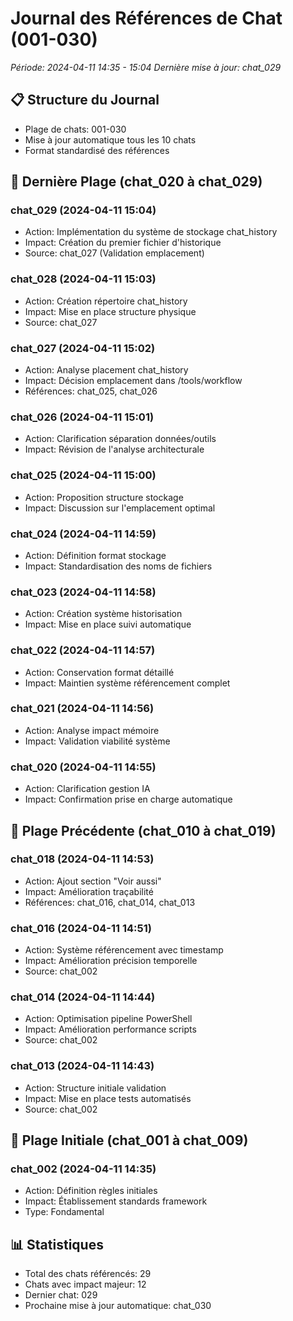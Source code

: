# Journal des Références de Chat (001-030)
*Période: 2024-04-11 14:35 - 15:04*
*Dernière mise à jour: chat_029*

## 📋 Structure du Journal
- Plage de chats: 001-030
- Mise à jour automatique tous les 10 chats
- Format standardisé des références

## 🔄 Dernière Plage (chat_020 à chat_029)
### chat_029 (2024-04-11 15:04)
- Action: Implémentation du système de stockage chat_history
- Impact: Création du premier fichier d'historique
- Source: chat_027 (Validation emplacement)

### chat_028 (2024-04-11 15:03)
- Action: Création répertoire chat_history
- Impact: Mise en place structure physique
- Source: chat_027

### chat_027 (2024-04-11 15:02)
- Action: Analyse placement chat_history
- Impact: Décision emplacement dans /tools/workflow
- Références: chat_025, chat_026

### chat_026 (2024-04-11 15:01)
- Action: Clarification séparation données/outils
- Impact: Révision de l'analyse architecturale

### chat_025 (2024-04-11 15:00)
- Action: Proposition structure stockage
- Impact: Discussion sur l'emplacement optimal

### chat_024 (2024-04-11 14:59)
- Action: Définition format stockage
- Impact: Standardisation des noms de fichiers

### chat_023 (2024-04-11 14:58)
- Action: Création système historisation
- Impact: Mise en place suivi automatique

### chat_022 (2024-04-11 14:57)
- Action: Conservation format détaillé
- Impact: Maintien système référencement complet

### chat_021 (2024-04-11 14:56)
- Action: Analyse impact mémoire
- Impact: Validation viabilité système

### chat_020 (2024-04-11 14:55)
- Action: Clarification gestion IA
- Impact: Confirmation prise en charge automatique

## 🔄 Plage Précédente (chat_010 à chat_019)
### chat_018 (2024-04-11 14:53)
- Action: Ajout section "Voir aussi"
- Impact: Amélioration traçabilité
- Références: chat_016, chat_014, chat_013

### chat_016 (2024-04-11 14:51)
- Action: Système référencement avec timestamp
- Impact: Amélioration précision temporelle
- Source: chat_002

### chat_014 (2024-04-11 14:44)
- Action: Optimisation pipeline PowerShell
- Impact: Amélioration performance scripts
- Source: chat_002

### chat_013 (2024-04-11 14:43)
- Action: Structure initiale validation
- Impact: Mise en place tests automatisés
- Source: chat_002

## 🔄 Plage Initiale (chat_001 à chat_009)
### chat_002 (2024-04-11 14:35)
- Action: Définition règles initiales
- Impact: Établissement standards framework
- Type: Fondamental

## 📊 Statistiques
- Total des chats référencés: 29
- Chats avec impact majeur: 12
- Dernier chat: 029
- Prochaine mise à jour automatique: chat_030 